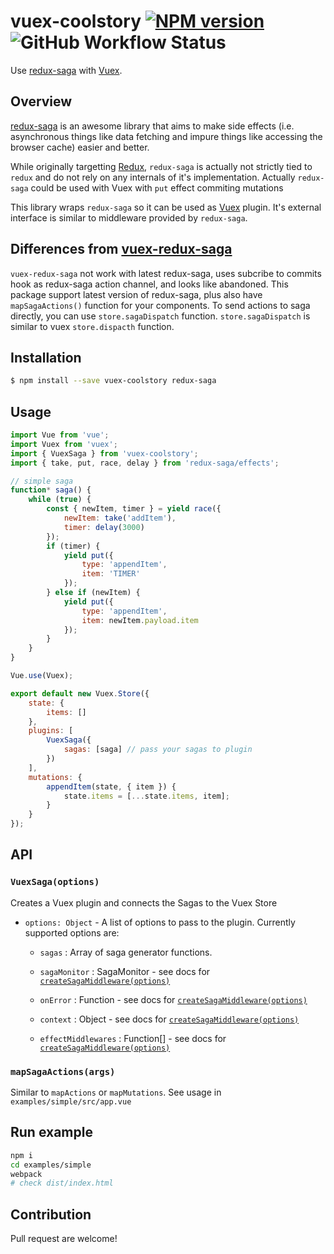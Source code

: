 # vuex-coolstory [![NPM version](https://img.shields.io/npm/v/vuex-coolstory.svg?style=flat-square)](https://www.npmjs.com/package/vuex-coolstory) ![GitHub Workflow Status](https://img.shields.io/github/workflow/status/niklv/vuex-coolstory/NPM?style=flat-square)

Use [redux-saga](https://github.com/redux-saga/redux-saga) with [Vuex](https://vuex.vuejs.org).

## Overview
[redux-saga](https://github.com/redux-saga/redux-saga) is an awesome library that aims to make side effects (i.e. asynchronous things like data fetching and impure things like accessing the browser cache) easier and better.

While originally targetting [Redux](https://github.com/reactjs/redux), `redux-saga` is actually not strictly tied to `redux` and do not rely on any internals of it's implementation. Actually `redux-saga` could be used with Vuex with `put` effect commiting mutations

This library wraps `redux-saga` so it can be used as [Vuex](https://vuex.vuejs.org/) plugin. It's external interface is similar to middleware provided by `redux-saga`.

## Differences from [vuex-redux-saga](https://github.com/xanf/vuex-redux-saga)

`vuex-redux-saga` not work with latest redux-saga, uses subcribe to commits hook as redux-saga action channel, and looks like abandoned.
This package support latest version of redux-saga, plus also have `mapSagaActions()` function for your components. To send actions to saga directly, you can use `store.sagaDispatch` function. `store.sagaDispatch` is similar to vuex `store.dispacth` function.


## Installation

```bash
$ npm install --save vuex-coolstory redux-saga
```

## Usage

```js
import Vue from 'vue';
import Vuex from 'vuex';
import { VuexSaga } from 'vuex-coolstory';
import { take, put, race, delay } from 'redux-saga/effects';

// simple saga
function* saga() {
    while (true) {
        const { newItem, timer } = yield race({
            newItem: take('addItem'),
            timer: delay(3000)
        });
        if (timer) {
            yield put({
                type: 'appendItem',
                item: 'TIMER'
            });
        } else if (newItem) {
            yield put({
                type: 'appendItem',
                item: newItem.payload.item
            });
        }
    }
}

Vue.use(Vuex);

export default new Vuex.Store({
    state: {
        items: []
    },
    plugins: [
        VuexSaga({
            sagas: [saga] // pass your sagas to plugin
        })
    ],
    mutations: {
        appendItem(state, { item }) {
            state.items = [...state.items, item];
        }
    }
});
```

## API
### `VuexSaga(options)`

Creates a Vuex plugin and connects the Sagas to the Vuex Store

- `options: Object` - A list of options to pass to the plugin. Currently supported options are:

  - `sagas` : Array of saga generator functions.

  - `sagaMonitor` : SagaMonitor - see docs for [`createSagaMiddleware(options)`](https://redux-saga.js.org/docs/api/)

  - `onError` : Function - see docs for [`createSagaMiddleware(options)`](https://redux-saga.js.org/docs/api/)

  - `context` : Object - see docs for [`createSagaMiddleware(options)`](https://redux-saga.js.org/docs/api/)

  - `effectMiddlewares` : Function[] - see docs for [`createSagaMiddleware(options)`](https://redux-saga.js.org/docs/api/)


### `mapSagaActions(args)`

Similar to `mapActions` or `mapMutations`.
See usage in `examples/simple/src/app.vue`


## Run example

```sh
npm i
cd examples/simple
webpack
# check dist/index.html 
```

## Contribution

Pull request are welcome!
